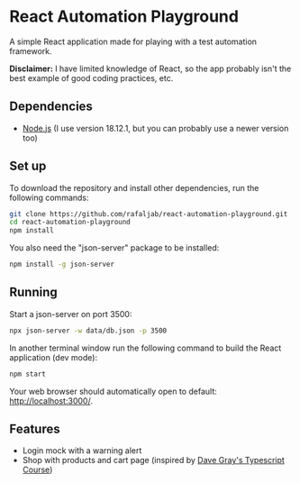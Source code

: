 # React Automation Playground
A simple React application made for playing with a test automation framework.

**Disclaimer:** I have limited knowledge of React, so the app probably isn't the best example of good coding practices, etc.

## Dependencies
* [Node.js](https://nodejs.org/) (I use version 18.12.1, but you can probably use a newer version too)

## Set up
To download the repository and install other dependencies, run the following commands:
```bash
git clone https://github.com/rafaljab/react-automation-playground.git
cd react-automation-playground
npm install
```
You also need the "json-server" package to be installed:
```bash
npm install -g json-server
```

## Running
Start a json-server on port 3500:
```bash
npx json-server -w data/db.json -p 3500
```

In another terminal window run the following command to build the React application (dev mode):
```bash
npm start
```
Your web browser should automatically open to default: [http://localhost:3000/](http://localhost:3000/).

## Features
* Login mock with a warning alert
* Shop with products and cart page (inspired by [Dave Gray's Typescript Course](https://github.com/gitdagray/typescript-course))

